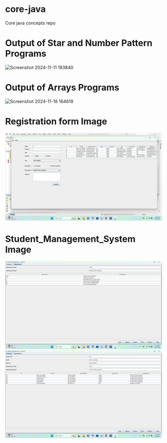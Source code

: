 # core-java
 Core java concepts repo
# Output of Star and Number Pattern Programs
![Screenshot 2024-11-11 193840](https://github.com/user-attachments/assets/2d9ee6c0-db2b-4a6c-9a1d-05a4b26896c5)
# Output of Arrays Programs 
![Screenshot 2024-11-18 164619](https://github.com/user-attachments/assets/89fc3dea-2e34-478e-9461-be3f06d40540)
# Registration form Image
![image alt](https://github.com/AdilAli007/core-java/blob/b7ad502340a6009f0ff4a66dc886943044320fbc/Screenshot%20(6).png)
# Student_Management_System Image
![image alt](https://github.com/AdilAli007/core-java/blob/0e7889951f5fab78a9d888a08f6616ffce9233ba/Screenshot%20(8).png)
![image alt](https://github.com/AdilAli007/core-java/blob/7ce9cc863f7e37465a4770876ffaa1674139e365/Screenshot%20(7).png)
